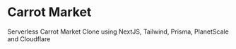 # Carrot Market

Serverless Carrot Market Clone using NextJS, Tailwind, Prisma, PlanetScale and Cloudflare